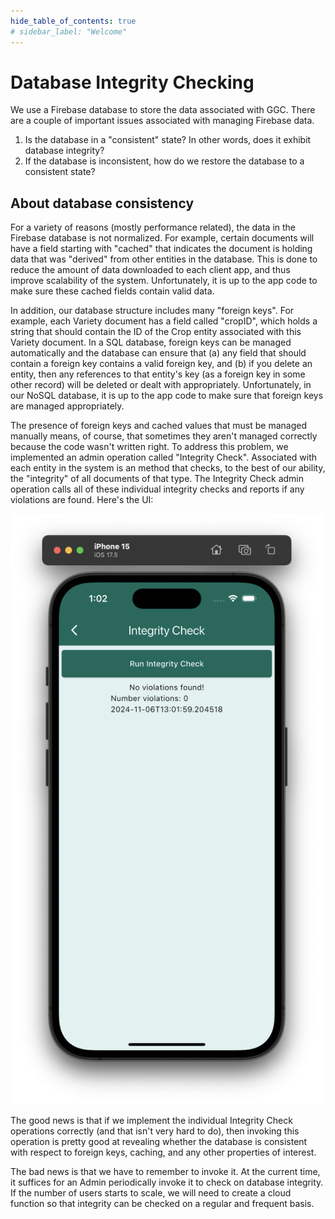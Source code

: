 ```yaml
---
hide_table_of_contents: true
# sidebar_label: "Welcome"
---
```


# Database Integrity Checking

We use a Firebase database to store the data associated with GGC.  There are a couple of important issues associated with managing Firebase data. 

1. Is the database in a "consistent" state? In other words, does it exhibit database integrity?
2. If the database is inconsistent, how do we restore the database to a consistent state?

## About database consistency 

For a variety of reasons (mostly performance related), the data in the Firebase database is not  normalized. For example, certain documents will have a field starting with "cached" that indicates the document is holding data that was "derived" from other entities in the database. This is done to reduce the amount of data downloaded to each client app, and thus improve scalability of the system. Unfortunately, it is up to the app code to make sure these cached fields contain valid data. 

In addition, our database structure includes many "foreign keys". For example, each Variety document has a field called "cropID", which holds a string that should contain the ID of the Crop entity associated with this Variety document.  In a SQL database, foreign keys can be managed automatically and the database can ensure that (a) any field that should contain a foreign key contains a valid foreign key, and (b) if you delete an entity, then any references to that entity's key (as a foreign key in some other record) will be deleted or dealt with appropriately. Unfortunately, in our NoSQL database, it is up to the app code to make sure that foreign keys are managed appropriately.

The presence of foreign keys and cached values that must be managed manually means, of course, that sometimes they aren't managed correctly because the code wasn't written right. To address this problem, we implemented an admin operation called "Integrity Check".  Associated with each entity in the system is an method that checks, to the best of our ability, the "integrity" of all documents of that type. The Integrity Check admin operation calls all of these individual integrity checks and reports if any violations are found. Here's the UI:

<img width="500px" src="/img/develop/firestore/integrity-check.png"/>

The good news is that if we implement the individual Integrity Check operations correctly (and that isn't very hard to do), then invoking this operation is pretty good at revealing whether the database is consistent with respect to foreign keys, caching, and any other properties of interest.

The bad news is that we have to remember to invoke it.  At the current time, it suffices for an Admin  periodically invoke it to check on database integrity.  If the number of users starts to scale, we will need to create a cloud function so that integrity can be checked on a regular and frequent basis.










